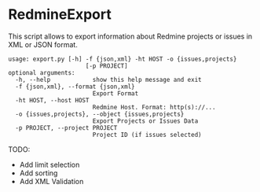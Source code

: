 # RedmineExport
This script allows to export information about Redmine projects or issues in XML or JSON format.

```
usage: export.py [-h] -f {json,xml} -ht HOST -o {issues,projects}
                      [-p PROJECT]
optional arguments:
  -h, --help            show this help message and exit
  -f {json,xml}, --format {json,xml}
                        Export Format
  -ht HOST, --host HOST
                        Redmine Host. Format: http(s)://...
  -o {issues,projects}, --object {issues,projects}
                        Export Projects or Issues Data
  -p PROJECT, --project PROJECT
                        Project ID (if issues selected)
```


TODO:
* Add limit selection
* Add sorting
* Add XML Validation
